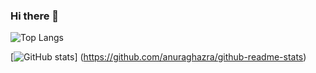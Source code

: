 ### Hi there 👋

<!--
**crecentmoon/crecentmoon** is a ✨ _special_ ✨ repository because its `README.md` (this file) appears on your GitHub profile.

Here are some ideas to get you started:

- 🔭 I’m currently working on ...
- 🌱 I’m currently learning ...
- 👯 I’m looking to collaborate on ...
- 🤔 I’m looking for help with ...
- 💬 Ask me about ...
- 📫 How to reach me: ...
- 😄 Pronouns: ...
- ⚡ Fun fact: ...
-->

![Top Langs](https://github-readme-stats.vercel.app/api/top-langs/?username=crecentmoon&theme=radical)

[![GitHub stats](https://github-readme-stats.vercel.app/api?username=crecentmoon)]
(https://github.com/anuraghazra/github-readme-stats)
